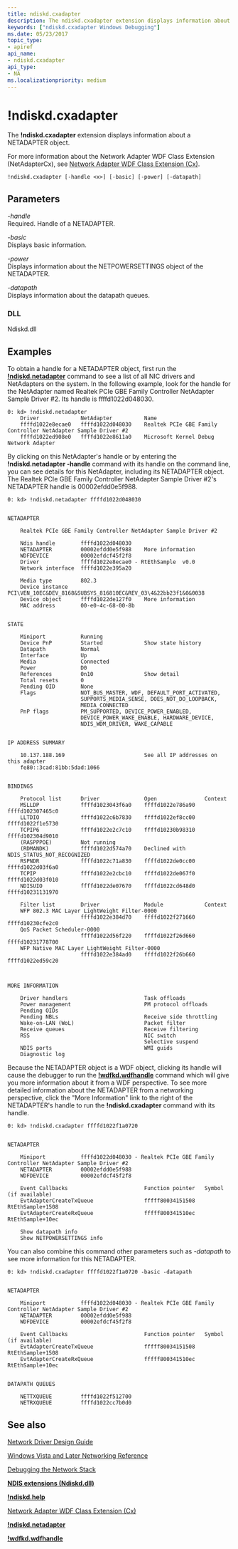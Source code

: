 ```yaml
---
title: ndiskd.cxadapter
description: The ndiskd.cxadapter extension displays information about a NETADAPTER object.
keywords: ["ndiskd.cxadapter Windows Debugging"]
ms.date: 05/23/2017
topic_type:
- apiref
api_name:
- ndiskd.cxadapter
api_type:
- NA
ms.localizationpriority: medium
---
```


# !ndiskd.cxadapter


The **!ndiskd.cxadapter** extension displays information about a NETADAPTER object.

For more information about the Network Adapter WDF Class Extension (NetAdapterCx), see [Network Adapter WDF Class Extension (Cx)](../netcx/index.md).

```console
!ndiskd.cxadapter [-handle <x>] [-basic] [-power] [-datapath] 
```

## <span id="Parameters"></span><span id="parameters"></span><span id="PARAMETERS"></span>Parameters


<span id="_______-handle______"></span><span id="_______-HANDLE______"></span> *-handle*   
Required. Handle of a NETADAPTER.

<span id="_______-basic______"></span><span id="_______-BASIC______"></span> *-basic*   
Displays basic information.

<span id="_______-power______"></span><span id="_______-POWER______"></span> *-power*   
Displays information about the NETPOWERSETTINGS object of the NETADAPTER.

<span id="_______-datapath______"></span><span id="_______-DATAPATH______"></span> *-datapath*   
Displays information about the datapath queues.

### <span id="DLL"></span><span id="dll"></span>DLL

Ndiskd.dll

Examples
--------

To obtain a handle for a NETADAPTER object, first run the [**!ndiskd.netadapter**](-ndiskd-netadapter.md) command to see a list of all NIC drivers and NetAdapters on the system. In the following example, look for the handle for the NetAdapter named Realtek PCIe GBE Family Controller NetAdapter Sample Driver \#2. Its handle is ffffd1022d048030.

```console
0: kd> !ndiskd.netadapter
    Driver             NetAdapter          Name                                 
    ffffd1022e8ecae0   ffffd1022d048030    Realtek PCIe GBE Family Controller NetAdapter Sample Driver #2
    ffffd1022ed908e0   ffffd1022e8611a0    Microsoft Kernel Debug Network Adapter
```

By clicking on this NetAdapter's handle or by entering the **!ndiskd.netadapter -handle** command with its handle on the command line, you can see details for this NetAdapter, including its NETADAPTER object. The Realtek PCIe GBE Family Controller NetAdapter Sample Driver \#2's NETADAPTER handle is 00002efdd0e5f988.

```console
0: kd> !ndiskd.netadapter ffffd1022d048030


NETADAPTER

    Realtek PCIe GBE Family Controller NetAdapter Sample Driver #2

    Ndis handle        ffffd1022d048030    
    NETADAPTER         00002efdd0e5f988    More information
    WDFDEVICE          00002efdcf45f2f8
    Driver             ffffd1022e8ecae0 - RtEthSample  v0.0
    Network interface  ffffd1022e395a20

    Media type         802.3
    Device instance    PCI\VEN_10EC&DEV_8168&SUBSYS_816810EC&REV_03\4&22bb23f1&0&0038
    Device object      ffffd1022de127f0    More information
    MAC address        00-e0-4c-68-00-8b


STATE

    Miniport           Running
    Device PnP         Started             Show state history
    Datapath           Normal
    Interface          Up
    Media              Connected
    Power              D0
    References         0n10                Show detail
    Total resets       0
    Pending OID        None
    Flags              NOT_BUS_MASTER, WDF, DEFAULT_PORT_ACTIVATED,
                       SUPPORTS_MEDIA_SENSE, DOES_NOT_DO_LOOPBACK,
                       MEDIA_CONNECTED
    PnP flags          PM_SUPPORTED, DEVICE_POWER_ENABLED,
                       DEVICE_POWER_WAKE_ENABLE, HARDWARE_DEVICE,
                       NDIS_WDM_DRIVER, WAKE_CAPABLE


IP ADDRESS SUMMARY

    10.137.188.169                         See all IP addresses on this adapter
    fe80::3cad:81bb:5dad:1066


BINDINGS

    Protocol list      Driver              Open               Context           
    MSLLDP             ffffd1023043f6a0    ffffd1022e786a90   ffffd102307465c0
    LLTDIO             ffffd1022c6b7830    ffffd1022ef8cc00   ffffd1022f1e5730
    TCPIP6             ffffd1022e2c7c10    ffffd10230b98310   ffffd102304d9010
    (RASPPPOE)         Not running
    (RDMANDK)          ffffd1022d574a70    Declined with NDIS_STATUS_NOT_RECOGNIZED
    RSPNDR             ffffd1022c71a830    ffffd1022de0cc00   ffffd1022d03f6a0
    TCPIP              ffffd1022e2cbc10    ffffd1022de067f0   ffffd1022d03f010
    NDISUIO            ffffd1022de07670    ffffd1022cd648d0   ffffd10231131970

    Filter list        Driver              Module             Context           
    WFP 802.3 MAC Layer LightWeight Filter-0000
                       ffffd1022e384d70    ffffd1022f271660   ffffd10230cfe2c0
    QoS Packet Scheduler-0000
                       ffffd1022d56f220    ffffd1022f26d660   ffffd10231778700
    WFP Native MAC Layer LightWeight Filter-0000
                       ffffd1022e384ad0    ffffd1022f26b660   ffffd1022ed59c20



MORE INFORMATION

    Driver handlers                        Task offloads
    Power management                       PM protocol offloads
    Pending OIDs
    Pending NBLs                           Receive side throttling
    Wake-on-LAN (WoL)                      Packet filter
    Receive queues                         Receive filtering
    RSS                                    NIC switch
                                           Selective suspend
    NDIS ports                             WMI guids
    Diagnostic log
```

Because the NETADAPTER object is a WDF object, clicking its handle will cause the debugger to run the [**!wdfkd.wdfhandle**](-wdfkd-wdfhandle.md) command which will give you more information about it from a WDF perspective. To see more detailed information about the NETADAPTER from a networking perspective, click the "More Information" link to the right of the NETADAPTER's handle to run the **!ndiskd.cxadapter** command with its handle.

```console
0: kd> !ndiskd.cxadapter ffffd1022f1a0720


NETADAPTER

    Miniport           ffffd1022d048030 - Realtek PCIe GBE Family Controller NetAdapter Sample Driver #2
    NETADAPTER         00002efdd0e5f988    
    WDFDEVICE          00002efdcf45f2f8    

    Event Callbacks                        Function pointer   Symbol (if available)
    EvtAdapterCreateTxQueue                fffff80034151508   RtEthSample+1508
    EvtAdapterCreateRxQueue                fffff800341510ec   RtEthSample+10ec

    Show datapath info
    Show NETPOWERSETTINGS info
```

You can also combine this command other parameters such as *-datapath* to see more information for this NETADAPTER.

```console
0: kd> !ndiskd.cxadapter ffffd1022f1a0720 -basic -datapath


NETADAPTER

    Miniport           ffffd1022d048030 - Realtek PCIe GBE Family Controller NetAdapter Sample Driver #2
    NETADAPTER         00002efdd0e5f988    
    WDFDEVICE          00002efdcf45f2f8    

    Event Callbacks                        Function pointer   Symbol (if available)
    EvtAdapterCreateTxQueue                fffff80034151508   RtEthSample+1508
    EvtAdapterCreateRxQueue                fffff800341510ec   RtEthSample+10ec


DATAPATH QUEUES

    NETTXQUEUE         ffffd1022f512700
    NETRXQUEUE         ffffd1022cc7b0d0
```

## <span id="see_also"></span>See also


[Network Driver Design Guide](../network/index.md)

[Windows Vista and Later Networking Reference](/windows-hardware/drivers/ddi/_netvista/)

[Debugging the Network Stack](https://channel9.msdn.com/Shows/Defrag-Tools/Defrag-Tools-175-Debugging-the-Network-Stack)

[**NDIS extensions (Ndiskd.dll)**](ndis-extensions--ndiskd-dll-.md)

[**!ndiskd.help**](-ndiskd-help.md)

[Network Adapter WDF Class Extension (Cx)](../netcx/index.md)

[**!ndiskd.netadapter**](-ndiskd-netadapter.md)

[**!wdfkd.wdfhandle**](-wdfkd-wdfhandle.md)

 

